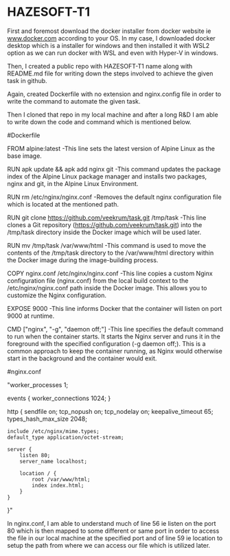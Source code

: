 # HAZESOFT-T1

First and foremost download the docker installer from docker website ie www.docker.com according to your OS. In my case, I downloaded docker desktop which is a installer for windows and then installed it with WSL2 option as we can run docker with WSL and even with Hyper-V in windows.

Then, I created a public repo with HAZESOFT-T1 name along with README.md file for writing down the steps involved to achieve the given task in github.

Again, created Dockerfile with no extension and nginx.config file in order to write the command to automate the given task.

Then I cloned that repo in my local machine and after a long R&D I am able to write down the code and command which is mentioned below.

#Dockerfile

FROM alpine:latest
-This line sets the latest version of Alpine Linux as the base image.

RUN apk update && apk add nginx git
-This command updates the package index of the Alpine Linux package manager and installs two packages, nginx and git, in the Alpine Linux Environment.

RUN rm /etc/nginx/nginx.conf
-Removes the default nginx configuration file which is located at the mentioned path.

RUN git clone https://github.com/veekrum/task.git /tmp/task
-This line clones a Git repository (https://github.com/veekrum/task.git) into the /tmp/task directory inside the Docker image which will be used later.

RUN mv /tmp/task /var/www/html
-This command is used to move the contents of the /tmp/task directory to the /var/www/html directory within the Docker image during the image-building process.

COPY nginx.conf /etc/nginx/nginx.conf
-This line copies a custom Nginx configuration file (nginx.conf) from the local build context to the /etc/nginx/nginx.conf path inside the Docker image. This allows you to customize the Nginx configuration.

EXPOSE 9000
-This line informs Docker that the container will listen on port 9000 at runtime.

CMD ["nginx", "-g", "daemon off;"]
-This line specifies the default command to run when the container starts. It starts the Nginx server and runs it in the foreground with the specified configuration (-g daemon off;). This is a common approach to keep the container running, as Nginx would otherwise start in the background and the container would exit.

#nginx.conf

"worker_processes 1;

events {
    worker_connections 1024;
}

http {
    sendfile on;
    tcp_nopush on;
    tcp_nodelay on;
    keepalive_timeout 65;
    types_hash_max_size 2048;

    include /etc/nginx/mime.types;
    default_type application/octet-stream;

    server {
        listen 80;
        server_name localhost;

        location / {
            root /var/www/html;
            index index.html;
        }
    }
}"

In nginx.conf, I am able to understand much of line 56 ie listen on the port 80 which is then mapped to some different or same port in order to access the file in our local machine at the specified port and of line 59 ie location to setup the path from where we can access our file which is utilized later.
